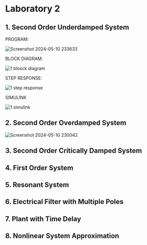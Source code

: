 # Laboratory 2

## 1. Second Order Underdamped System


PROGRAM: 


![Screenshot 2024-05-10 233633](https://github.com/ImangTimang/CSE_StepResponse_MexE_3201_Group11_2024/assets/157549014/e638cfe4-ded1-4a3d-8df5-54d467c57b00)


BLOCK DIAGRAM:


![1 blosck diagram](https://github.com/ImangTimang/CSE_StepResponse_MexE_3201_Group11_2024/assets/157549014/01d493f6-f656-493d-be44-6b81ee8b02b6)

STEP RESPONSE: 

![1 step response](https://github.com/ImangTimang/CSE_StepResponse_MexE_3201_Group11_2024/assets/157549014/ed5666dc-57c4-4534-924b-7f22b07486a6)

SIMULINK

![1 simulink](https://github.com/ImangTimang/CSE_StepResponse_MexE_3201_Group11_2024/assets/157549014/5ef80436-1d1c-435f-a694-3f82f5826369)

## 2. Second Order Overdamped System
![Screenshot 2024-05-10 230042](https://github.com/ImangTimang/CSE_StepResponse_MexE_3201_Group11_2024/assets/157549014/92bd125e-1cd7-45c2-a611-f3a07fe61a79)

## 3. Second Order Critically Damped System

## 4. First Order System

## 5. Resonant System

## 6. Electrical Filter with Multiple Poles

## 7. Plant with Time Delay

## 8. Nonlinear System Approximation

